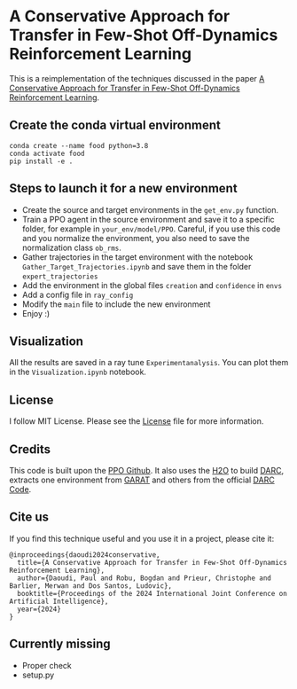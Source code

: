 # A Conservative Approach for Transfer in Few-Shot Off-Dynamics Reinforcement Learning

This is a reimplementation of the techniques discussed in the paper [A Conservative Approach for Transfer in Few-Shot Off-Dynamics Reinforcement Learning](https://arxiv.org/pdf/2312.15474).

## Create the conda virtual environment

```
conda create --name food python=3.8
conda activate food
pip install -e .
```

## Steps to launch it for a new environment

- Create the source and target environments in the `get_env.py` function.
- Train a PPO agent in the source environment and save it to a specific folder, for example in `your_env/model/PPO`. Careful, if you use this code and you normalize the environment, you also need to save the normalization class `ob_rms`.
- Gather trajectories in the target environment with the notebook `Gather_Target_Trajectories.ipynb` and save them in the folder `expert_trajectories`
- Add the environment in the global files `creation` and `confidence` in `envs`
- Add a config file in `ray_config`
- Modify the `main` file to include the new environment
- Enjoy :)

## Visualization

All the results are saved in a ray tune `Experimentanalysis`. You can plot them in the `Visualization.ipynb` notebook.

## License

I follow MIT License. Please see the [License](./LICENSE) file for more information.

## Credits

This code is built upon the [PPO Github](https://github.com/ikostrikov/pytorch-a2c-ppo-acktr-gail). It also uses the [H2O](https://github.com/t6-thu/H2O) to build [DARC](https://arxiv.org/pdf/2006.13916), extracts one environment from [GARAT](https://github.com/Ricky-Zhu/GARAT/tree/master) and others from the official [DARC Code](https://github.com/google-research/google-research/tree/master/darc).

## Cite us

If you find this technique useful and you use it in a project, please cite it:
```
@inproceedings{daoudi2024conservative,
  title={A Conservative Approach for Transfer in Few-Shot Off-Dynamics Reinforcement Learning},
  author={Daoudi, Paul and Robu, Bogdan and Prieur, Christophe and Barlier, Merwan and Dos Santos, Ludovic},
  booktitle={Proceedings of the 2024 International Joint Conference on Artificial Intelligence},
  year={2024}
}
```

## Currently missing
- Proper check
- setup.py
